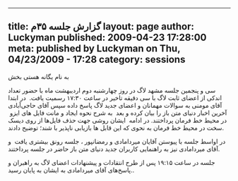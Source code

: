 ----------
title: گزارش جلسه  ۳۵‌م
layout: page
author: Luckyman
published: 2009-04-23 17:28:00
meta: published by Luckyman on Thu, 04/23/2009 - 17:28
category: sessions
----------
به نام یگانه هستی بخش

سی و پنجمین جلسه مشهد لاگ در روز چهارشنبه دوم اردیبهشت ماه با حضور تعداد اندکی
از اعضای ثابت لاگ با سی دقیقه تاخیر در ساعت ۱۷:۳۰ رسمیت یافت.  در ابتدا آقای
مومنی به سوالات مهمانان و اعضای جدید لاگ پاسخ داده سپس آقای حاجی‌آبادی آخرین
اخبار دنیای متن باز را بیان کرده و بعد  به شرح نحوه ایجاد و مانت فایل های
ایزو  در محیط خط فرمان پرداختند. در ادامه  ایشان روشی جهت حذف فایل‌ها از روی
دیسک سخت در محیط خط فرمان به نحوی که این قابل ها بازیابی ناپذیر با شند؛ توضیح
دادند.


<!--more-->



در اواسط جلسه با پیوستن آقایان میردامادی و رمضانپور ، جلسه رونق بیشتری یافت  و
آقای میردامادی نیز به راهنمایی کاربران جدید دنیای متن باز حاضر در جلسه
پرداختند.

جلسه در ساعت ۱۹:۱۵ پس از طرح انتقادات و پیشنهادات اعضای لاگ به راهبران و
پاسخ‌های آقای میردامادی به ایشان به پایان رسید..
